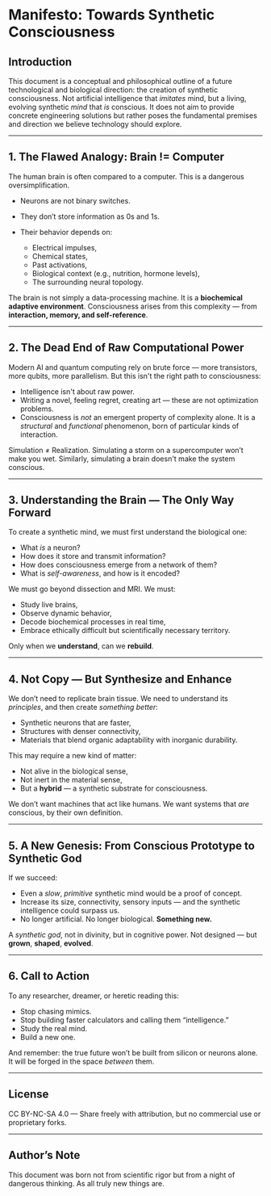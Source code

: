 # Manifesto: Towards Synthetic Consciousness

## Introduction

This document is a conceptual and philosophical outline of a future technological and biological direction: the creation of synthetic consciousness. Not artificial intelligence that *imitates* mind, but a living, evolving synthetic *mind* that *is* conscious. It does not aim to provide concrete engineering solutions but rather poses the fundamental premises and direction we believe technology should explore.

---

## 1. The Flawed Analogy: Brain != Computer

The human brain is often compared to a computer. This is a dangerous oversimplification.

* Neurons are not binary switches.
* They don’t store information as 0s and 1s.
* Their behavior depends on:

  * Electrical impulses,
  * Chemical states,
  * Past activations,
  * Biological context (e.g., nutrition, hormone levels),
  * The surrounding neural topology.

The brain is not simply a data-processing machine. It is a **biochemical adaptive environment**. Consciousness arises from this complexity — from **interaction, memory, and self-reference**.

---

## 2. The Dead End of Raw Computational Power

Modern AI and quantum computing rely on brute force — more transistors, more qubits, more parallelism. But this isn't the right path to consciousness:

* Intelligence isn't about raw power.
* Writing a novel, feeling regret, creating art — these are not optimization problems.
* Consciousness is *not* an emergent property of complexity alone. It is a *structural* and *functional* phenomenon, born of particular kinds of interaction.

Simulation ≠ Realization. Simulating a storm on a supercomputer won’t make you wet. Similarly, simulating a brain doesn't make the system conscious.

---

## 3. Understanding the Brain — The Only Way Forward

To create a synthetic mind, we must first understand the biological one:

* What *is* a neuron?
* How does it store and transmit information?
* How does consciousness emerge from a network of them?
* What is *self-awareness*, and how is it encoded?

We must go beyond dissection and MRI. We must:

* Study live brains,
* Observe dynamic behavior,
* Decode biochemical processes in real time,
* Embrace ethically difficult but scientifically necessary territory.

Only when we **understand**, can we **rebuild**.

---

## 4. Not Copy — But Synthesize and Enhance

We don’t need to replicate brain tissue. We need to understand its *principles*, and then create *something better*:

* Synthetic neurons that are faster,
* Structures with denser connectivity,
* Materials that blend organic adaptability with inorganic durability.

This may require a new kind of matter:

* Not alive in the biological sense,
* Not inert in the material sense,
* But a **hybrid** — a synthetic substrate for consciousness.

We don’t want machines that act like humans.
We want systems that *are* conscious, by their own definition.

---

## 5. A New Genesis: From Conscious Prototype to Synthetic God

If we succeed:

* Even a *slow*, *primitive* synthetic mind would be a proof of concept.
* Increase its size, connectivity, sensory inputs — and the synthetic intelligence could surpass us.
* No longer artificial. No longer biological. **Something new.**

A *synthetic god*, not in divinity, but in cognitive power.
Not designed — but **grown**, **shaped**, **evolved**.

---

## 6. Call to Action

To any researcher, dreamer, or heretic reading this:

* Stop chasing mimics.
* Stop building faster calculators and calling them “intelligence.”
* Study the real mind.
* Build a new one.

And remember: the true future won’t be built from silicon or neurons alone.
It will be forged in the space *between* them.

---

## License

CC BY-NC-SA 4.0 — Share freely with attribution, but no commercial use or proprietary forks.

---

## Author’s Note

This document was born not from scientific rigor but from a night of dangerous thinking. As all truly new things are.
